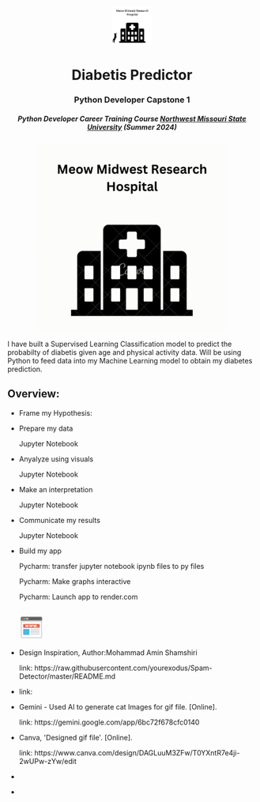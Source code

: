 <p align="center"> 
  <img src="images/Logo.PNG" alt="Logo.PNG" width="80px" height="80px">
</p>
<h1 align="center"> Diabetis Predictor </h1>
<h3 align="center"> Python Developer Capstone 1</h3>
<h5 align="center"> Python Developer Career Training Course <a href="https://www.nwmissouri.edu/pdcenter/courses/python-developer.htm">Northwest Missouri State University</a> (Summer 2024) </h5>

<p align="center"> 
<img src="gif/MeowMidwest.gif" alt="MeowMidwest" height="382px">
</p>

<p>I have built a Supervised Learning Classification model to predict the probabilty of diabetis given age and physical activity data.  Will be using Python to feed data into my Machine Learning model to obtain my diabetes prediction.</p>

<h2>Overview: </h2>
<ul>
   
  <li><p>Frame my Hypothesis: </p>
      <p></p>
  </li>
  <li><p>Prepare my data</p>
      <p> Jupyter Notebook</p>
  </li>
  <li><p>Anyalyze using visuals</p>
      <p> Jupyter Notebook</p>
  </li>
  <li><p>Make an interpretation </p>
      <p> Jupyter Notebook</p>
  </li>
  <li><p>Communicate my results </p>
      <p> Jupyter Notebook</p>
      <p> </p>
  </li>
  <li><p>Build my app</p>
      <p> Pycharm:  transfer jupyter notebook ipynb files to py files
      <p> Pycharm:  Make graphs interactive </p>
      <p> Pycharm: Launch app to render.com </p>
  </li>
</ul>

<h2> </h2>
<ul>
  <img src="images/sites.PNG" alt="sites" height="50px"> 
  <li><p>Design Inspiration, Author:Mohammad Amin Shamshiri </p>
      <p>link: https://raw.githubusercontent.com/yourexodus/Spam-Detector/master/README.md</p>
  </li>
  <li><p> </p>
      <p>link:  </p>
  </li>
  <li><p>Gemini - Used AI to generate cat Images for gif file. [Online].</p>
      <p>link:  https://gemini.google.com/app/6bc72f678cfc0140 </p>
  </li>
  <li><p>Canva, 'Designed gif file'. [Online].</p>
      <p>link: https://www.canva.com/design/DAGLuuM3ZFw/T0YXntR7e4ji-2wUPw-zYw/edit </p>
  </li>
  <li><p> </p>
      <p> </p>
  </li>
  <li><p> </p>
      <p> </p>
  </li>
</ul>
